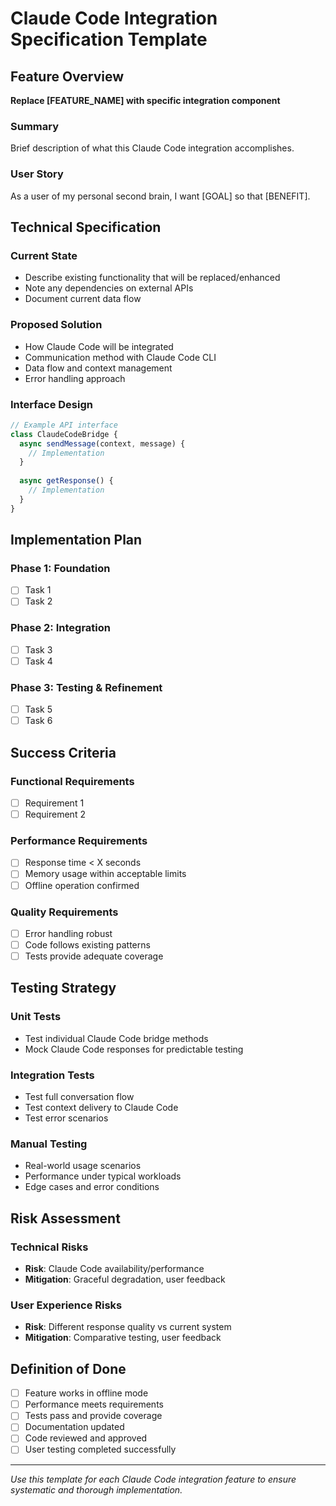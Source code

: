 # Claude Code Integration Specification Template

## Feature Overview
**Replace [FEATURE_NAME] with specific integration component**

### Summary
Brief description of what this Claude Code integration accomplishes.

### User Story  
As a user of my personal second brain, I want [GOAL] so that [BENEFIT].

## Technical Specification

### Current State
- Describe existing functionality that will be replaced/enhanced
- Note any dependencies on external APIs
- Document current data flow

### Proposed Solution
- How Claude Code will be integrated
- Communication method with Claude Code CLI
- Data flow and context management
- Error handling approach

### Interface Design
```javascript
// Example API interface
class ClaudeCodeBridge {
  async sendMessage(context, message) {
    // Implementation
  }
  
  async getResponse() {
    // Implementation  
  }
}
```

## Implementation Plan

### Phase 1: Foundation
- [ ] Task 1
- [ ] Task 2

### Phase 2: Integration
- [ ] Task 3
- [ ] Task 4

### Phase 3: Testing & Refinement
- [ ] Task 5
- [ ] Task 6

## Success Criteria

### Functional Requirements
- [ ] Requirement 1
- [ ] Requirement 2

### Performance Requirements  
- [ ] Response time < X seconds
- [ ] Memory usage within acceptable limits
- [ ] Offline operation confirmed

### Quality Requirements
- [ ] Error handling robust
- [ ] Code follows existing patterns
- [ ] Tests provide adequate coverage

## Testing Strategy

### Unit Tests
- Test individual Claude Code bridge methods
- Mock Claude Code responses for predictable testing

### Integration Tests
- Test full conversation flow
- Test context delivery to Claude Code
- Test error scenarios

### Manual Testing
- Real-world usage scenarios
- Performance under typical workloads
- Edge cases and error conditions

## Risk Assessment

### Technical Risks
- **Risk**: Claude Code availability/performance
- **Mitigation**: Graceful degradation, user feedback

### User Experience Risks  
- **Risk**: Different response quality vs current system
- **Mitigation**: Comparative testing, user feedback

## Definition of Done
- [ ] Feature works in offline mode
- [ ] Performance meets requirements
- [ ] Tests pass and provide coverage
- [ ] Documentation updated
- [ ] Code reviewed and approved
- [ ] User testing completed successfully

---

*Use this template for each Claude Code integration feature to ensure systematic and thorough implementation.*